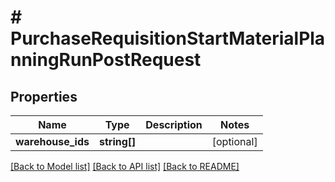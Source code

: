 # # PurchaseRequisitionStartMaterialPlanningRunPostRequest

## Properties

Name | Type | Description | Notes
------------ | ------------- | ------------- | -------------
**warehouse_ids** | **string[]** |  | [optional]

[[Back to Model list]](../../README.md#models) [[Back to API list]](../../README.md#endpoints) [[Back to README]](../../README.md)
